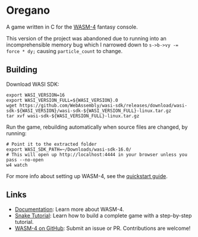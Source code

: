 # Oregano

A game written in C for the [WASM-4](https://wasm4.org) fantasy console.

This version of the project was abandoned due to running into an incomprehensible memory bug which I narrowed down to `s->b->vy -= force * dy;` causing `particle_count` to change.

## Building

Download WASI SDK:

```shell
export WASI_VERSION=16
export WASI_VERSION_FULL=${WASI_VERSION}.0
wget https://github.com/WebAssembly/wasi-sdk/releases/download/wasi-sdk-${WASI_VERSION}/wasi-sdk-${WASI_VERSION_FULL}-linux.tar.gz
tar xvf wasi-sdk-${WASI_VERSION_FULL}-linux.tar.gz
```

Run the game, rebuilding automatically when source files are changed, by running:

```shell
# Point it to the extracted folder
export WASI_SDK_PATH=~/Downloads/wasi-sdk-16.0/
# This will open up http://localhost:4444 in your browser unless you pass --no-open
w4 watch
```

For more info about setting up WASM-4, see the [quickstart guide](https://wasm4.org/docs/getting-started/setup?code-lang=c#quickstart).

## Links

- [Documentation](https://wasm4.org/docs): Learn more about WASM-4.
- [Snake Tutorial](https://wasm4.org/docs/tutorials/snake/goal): Learn how to build a complete game
  with a step-by-step tutorial.
- [WASM-4 on GitHub](https://github.com/aduros/wasm4): Submit an issue or PR. Contributions are welcome!
